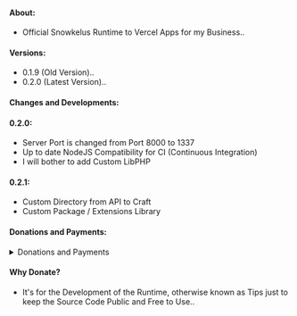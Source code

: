 #### About:

* Official Snowkelus Runtime to Vercel Apps for my Business..

#### Versions:

* 0.1.9 (Old Version)..
* 0.2.0 (Latest Version)..

#### Changes and Developments:


#### 0.2.0:

* Server Port is changed from Port 8000 to 1337
* Up to date NodeJS Compatibility for CI (Continuous Integration)
* I will bother to add Custom LibPHP

#### 0.2.1:

* Custom Directory from API to Craft
* Custom Package / Extensions Library

#### Donations and Payments:
<details>
<summary>Donations and Payments</summary>
<p>
  <code>E-Wallet - Send Money</code>
  <br/>
  <br/>
  <code>Send Money: 09225205353 (GCash)</code>
  <br/>
  <code>Send Money: 09225205353 (Maya, soon)</code>
  <br/>
  <code>Send Money: 09225205353 (Coins PH)</code>
  <br/>
  <code>Send Money: 09225205353 (Palawan Pay)</code>
  <br/>
  <br/>
  <code>E-Wallet - Remittance</code>
  <br/>
  <br/>
  <code>Remittance: 09225205353 (7/11 > GCash / Coins PH / Maya, soon)</code>
  <br/>
  <code>Remittance: 09225205353 (Palawan > GCash / Coins PH / Maya, soon)</code>
  <br/>
  <code>Remittance: 09225205353 (Cebuana > GCash / Coins PH / Maya, soon)</code>
  <br/>
  <code>Remittance: 09225205353 (MLhuillier > GCash / Coins PH / Maya, soon)</code>
</p>
<br/>
<p>
  <code>QR Code (GCash):</code>
</p>
<p>
  <img src="https://cdn.snowkel.us/image/redirect/gcash"></img>
</p>
</details>

#### Why Donate?

* It's for the Development of the Runtime, otherwise known as Tips just to keep the Source Code Public and Free to Use..